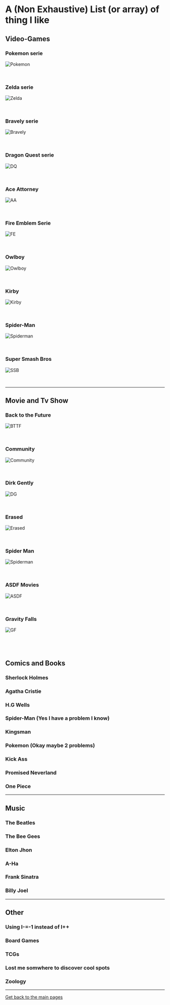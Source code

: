# A (Non Exhaustive) List (or array) of thing I like

## Video-Games

### Pokemon serie  
![Pokemon](https://github.com/LouisViktorCeleyron/Portfolio/blob/master/WhatILike/Banners/Pokemon.png)

&nbsp;

### Zelda serie
![Zelda](https://github.com/LouisViktorCeleyron/Portfolio/blob/master/WhatILike/Banners/Zelda.png)

&nbsp;

### Bravely serie
![Bravely](https://github.com/LouisViktorCeleyron/Portfolio/blob/master/WhatILike/Banners/Bravely.png)

&nbsp;

### Dragon Quest serie
![DQ](https://github.com/LouisViktorCeleyron/Portfolio/blob/master/WhatILike/Banners/DQ.png)

&nbsp;

### Ace Attorney 
![AA](https://github.com/LouisViktorCeleyron/Portfolio/blob/master/WhatILike/Banners/AA.png)

&nbsp;

### Fire Emblem Serie
![FE](https://github.com/LouisViktorCeleyron/Portfolio/blob/master/WhatILike/Banners/FE.png)

&nbsp;

### Owlboy
![Owlboy](https://github.com/LouisViktorCeleyron/Portfolio/blob/master/WhatILike/Banners/Owlboy.png)

&nbsp;

### Kirby
![Kirby](https://github.com/LouisViktorCeleyron/Portfolio/blob/master/WhatILike/Banners/Kirby.png)

&nbsp;

### Spider-Man
![Spiderman](https://github.com/LouisViktorCeleyron/Portfolio/blob/master/WhatILike/Banners/SpiderMan.png)

&nbsp;

### Super Smash Bros
![SSB](https://github.com/LouisViktorCeleyron/Portfolio/blob/master/WhatILike/Banners/SSB.png)

&nbsp;


---
## Movie and Tv Show 

### Back to the Future
![BTTF](https://github.com/LouisViktorCeleyron/Portfolio/blob/master/WhatILike/Banners/BTTF.png)

&nbsp;

### Community
![Community](https://github.com/LouisViktorCeleyron/Portfolio/blob/master/WhatILike/Banners/Community.png)

&nbsp;
### Dirk Gently
![DG](https://github.com/LouisViktorCeleyron/Portfolio/blob/master/WhatILike/Banners/DG.png)

&nbsp;
### Erased
![Erased](https://github.com/LouisViktorCeleyron/Portfolio/blob/master/WhatILike/Banners/Erased.png)

&nbsp;
### Spider Man
![Spiderman](https://github.com/LouisViktorCeleyron/Portfolio/blob/master/WhatILike/Banners/SpiderManF.png)

&nbsp;
### ASDF Movies
![ASDF](https://github.com/LouisViktorCeleyron/Portfolio/blob/master/WhatILike/Banners/ASDF.png)

&nbsp;
### Gravity Falls
![GF](https://github.com/LouisViktorCeleyron/Portfolio/blob/master/WhatILike/Banners/GF.png)

&nbsp;
---
## Comics and Books

### Sherlock Holmes
### Agatha Cristie
### H.G Wells
### Spider-Man (Yes I have a problem I know)
### Kingsman 
### Pokemon (Okay maybe 2 problems)
### Kick Ass
### Promised Neverland
### One Piece

---

## Music

### The Beatles 
### The Bee Gees
### Elton Jhon
### A-Ha
### Frank Sinatra
### Billy Joel

---

## Other

### Using I-=-1 instead of I++
### Board Games
### TCGs
### Lost me somwhere to discover cool spots
### Zoology

---

[Get back to the main pages](https://github.com/LouisViktorCeleyron/Portfolio/blob/master/README.md)
